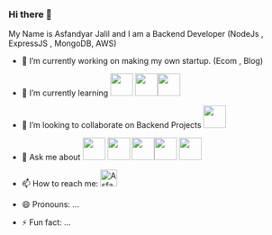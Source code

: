 ### Hi there 👋

My Name is Asfandyar Jalil and I am a Backend Developer (NodeJs , ExpressJS , MongoDB, AWS)

- 🔭 I’m currently working on making my own startup. (Ecom , Blog)
- 🌱 I’m currently learning <img src="https://cdn4.iconfinder.com/data/icons/vector-brand-logos/40/AWS-64.png" width="40" /> <img src="https://cdn-icons-png.flaticon.com/256/2818/2818793.png" width="40"/><img src="https://cdn-icons-png.flaticon.com/256/5266/5266248.png" width="40"/>
- 👯 I’m looking to collaborate on Backend Projects <img src="https://cdn-icons-png.flaticon.com/256/919/919825.png" width="40"/>
- 💬 Ask me about
  <img src="https://cdn-icons-png.flaticon.com/256/3306/3306838.png" width="40"/> <img src="https://cdn-icons-png.flaticon.com/256/1719/1719695.png" width="40"/> <img src="https://cdn-icons-png.flaticon.com/512/1410/1410534.png" width="40"/><img src="https://cdn-icons-png.flaticon.com/256/919/919825.png" width="40"/> <img src="https://cdn4.iconfinder.com/data/icons/vector-brand-logos/40/AWS-64.png" width="40" />

- 📫 How to reach me: <a href="https://www.linkedin.com/in/asfandyar-jalil-989575171">
  <img alt="Asfandyar Jalil" width="30px" src="https://img.icons8.com/fluent/48/000000/linkedin.png" />
  </a>
- 😄 Pronouns: ...
- ⚡ Fun fact: ...
